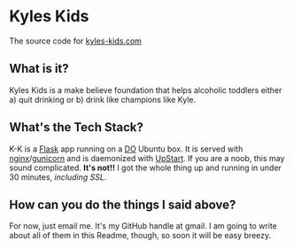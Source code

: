 Kyles Kids
==========
The source code for [kyles-kids.com](https://kyles-kids.com "You're going to love this application.")

What is it?
-----------

Kyles Kids is a make believe foundation that helps alcoholic toddlers either a) quit drinking or b) drink like
champions like Kyle.

What's the Tech Stack?
----------------------
K-K is a [Flask](http://flask.pocoo.org "Flask is tight") app running on a [DO](https://www.digitalocean.com/) Ubuntu box. It is
served with [nginx](http://nginx.org)/[gunicorn](http://gunicorn.org) and is daemonized with [UpStart](http://upstart.ubuntu.com/). If
you are a noob, this may sound complicated.  **It's not!!** I got the whole thing up and running in under 30 minutes, *including SSL*.

How can you do the things I said above?
----------------------------------------
For now, just email me.  It's my GitHub handle at gmail.  I am going to write about all of them in this Readme, though, so
soon it will be easy breezy.
